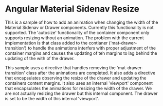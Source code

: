 # Angular Material Sidenav Resize

This is a sample of how to add an animation when changing the width of the Material Sidenav or Drawer components.
Currently this functionality is not supported. The 'autosize' functionality of the container component only
supports resizing without an animation. The problem with the current implementation 
is that class added to the contianer ('mat-drawer-transition') to handle the animations interfers with proper adjustment of the container margins and causes the
updating of teh margins to lag behind the updating of the with of the drawer.

This sample uses a directive that handles removing the 'mat-drawer-transition' class
after the animations are completed. It also adds a directive that encapsulates
observing the resize of the drawer and updating the containers content margins.
It also uses an internal 'viewport' component that encapsulates the animations
for resizing the width of the drawer. We are not actually resizing the drawer but this internal component. The drawer is set to be the width of this internal 'viewport'.
